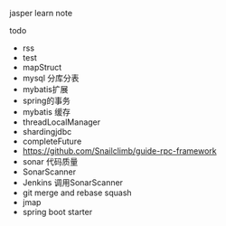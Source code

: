 jasper learn note

todo
- rss
- test
- mapStruct
- mysql 分库分表
- mybatis扩展
- spring的事务
- mybatis 缓存
- threadLocalManager
- shardingjdbc
- completeFuture
- https://github.com/Snailclimb/guide-rpc-framework
- sonar 代码质量
- SonarScanner 
- Jenkins 调用SonarScanner
- git merge and rebase squash
- jmap
- spring boot starter